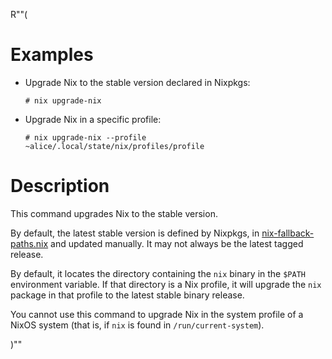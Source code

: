 R""(

# Examples

* Upgrade Nix to the stable version declared in Nixpkgs:

  ```console
  # nix upgrade-nix
  ```

* Upgrade Nix in a specific profile:

  ```console
  # nix upgrade-nix --profile ~alice/.local/state/nix/profiles/profile
  ```

# Description

This command upgrades Nix to the stable version.

By default, the latest stable version is defined by Nixpkgs, in
[nix-fallback-paths.nix](https://github.com/NixOS/nixpkgs/raw/master/nixos/modules/installer/tools/nix-fallback-paths.nix)
and updated manually. It may not always be the latest tagged release.

By default, it locates the directory containing the `nix` binary in the `$PATH`
environment variable. If that directory is a Nix profile, it will
upgrade the `nix` package in that profile to the latest stable binary
release.

You cannot use this command to upgrade Nix in the system profile of a
NixOS system (that is, if `nix` is found in `/run/current-system`).

)""
